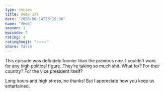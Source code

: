 ```yaml
--- 
type: series 
title: Veep 1x7 
date: "2020-06-14T23:19:38" 
name: "Veep" 
season: 1 
episode: 7 
rating: 4 
ratingEmoji: "⭐️⭐️⭐️⭐️" 
share: false 
---
```


This episode was definitely funnier than the previous one. I couldn't work for any high political figure. They're taking so much shit. What for? For their country? For the vice president itself?

Long hours and high stress, no thanks! But I appreciate how you keep us entertained.
